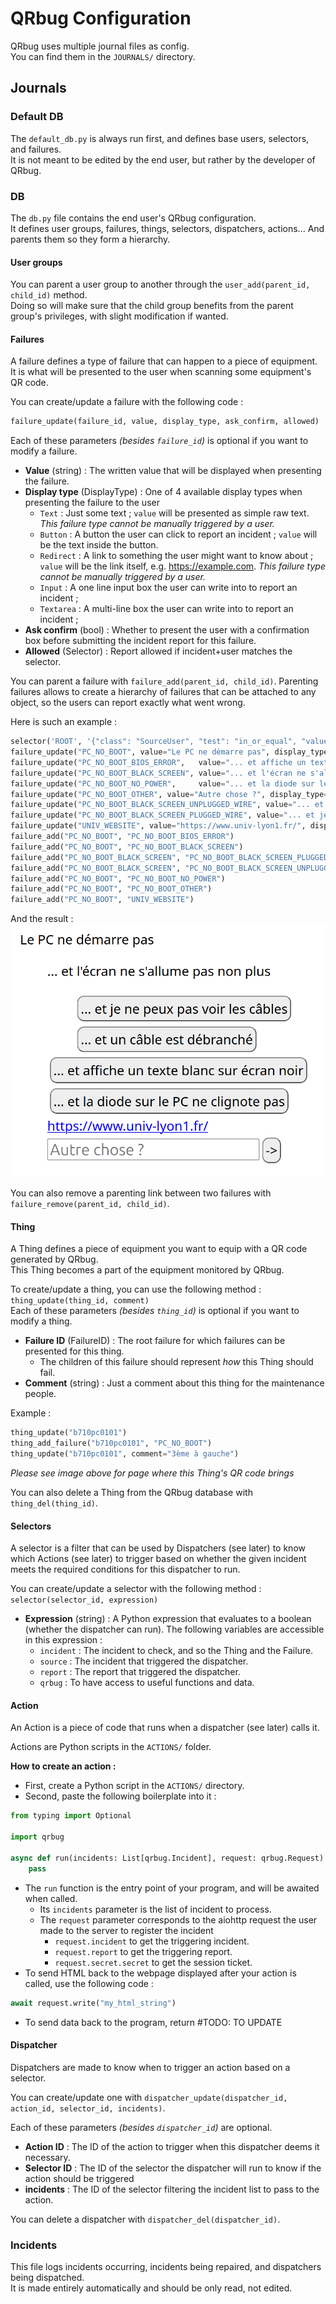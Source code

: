 # QRbug Configuration

QRbug uses multiple journal files as config.  
You can find them in the `JOURNALS/` directory.

## Journals
### Default DB
The `default_db.py` is always run first, and defines base users, selectors, and failures.  
It is not meant to be edited by the end user, but rather by the developer of QRbug.

### DB
The `db.py` file contains the end user's QRbug configuration.  
It defines user groups, failures, things, selectors, dispatchers, actions... And parents them so they form a hierarchy.

#### User groups
You can parent a user group to another through the `user_add(parent_id, child_id)` method.  
Doing so will make sure that the child group benefits from the parent group's privileges, with slight modification if wanted.

#### Failures
A failure defines a type of failure that can happen to a piece of equipment.  
It is what will be presented to the user when scanning some equipment's QR code.

You can create/update a failure with the following code :
```py
failure_update(failure_id, value, display_type, ask_confirm, allowed)
```
Each of these parameters *(besides `failure_id`)* is optional if you want to modify a failure.

- **Value** (string) : The written value that will be displayed when presenting the failure.
- **Display type** (DisplayType) : One of 4 available display types when presenting the failure to the user
  - `Text` : Just some text ; `value` will be presented as simple raw text. _This failure type cannot be manually triggered by a user._
  - `Button` : A button the user can click to report an incident ; `value` will be the text inside the button. 
  - `Redirect` : A link to something the user might want to know about ; `value` will be the link itself, e.g. https://example.com. _This failure type cannot be manually triggered by a user._
  - `Input` : A one line input box the user can write into to report an incident ;
  - `Textarea` : A multi-line box the user can write into to report an incident ;
- **Ask confirm** (bool) : Whether to present the user with a confirmation box before submitting the incident report for this failure.
- **Allowed** (Selector) : Report allowed if incident+user matches the selector.

You can parent a failure with `failure_add(parent_id, child_id)`.
Parenting failures allows to create a hierarchy of failures that can be attached to any object, so the users can report exactly what went wrong.

Here is such an example :
```py
selector('ROOT', '{"class": "SourceUser", "test": "in_or_equal", "value": "ROOT"}')
failure_update("PC_NO_BOOT", value="Le PC ne démarre pas", display_type=Text, allowed="ROOT")
failure_update("PC_NO_BOOT_BIOS_ERROR",   value="... et affiche un texte blanc sur écran noir", display_type=Button, ask_confirm=True, allowed="ROOT")
failure_update("PC_NO_BOOT_BLACK_SCREEN", value="... et l'écran ne s'allume pas non plus", display_type=Text, ask_confirm=True, allowed="ROOT")
failure_update("PC_NO_BOOT_NO_POWER",     value="... et la diode sur le PC ne clignote pas", display_type=Button, ask_confirm=True, allowed="ROOT")
failure_update("PC_NO_BOOT_OTHER", value="Autre chose ?", display_type=Input, ask_confirm=True, allowed="ROOT")
failure_update("PC_NO_BOOT_BLACK_SCREEN_UNPLUGGED_WIRE", value="... et un câble est débranché", display_type=Button, ask_confirm=True, allowed="ROOT")
failure_update("PC_NO_BOOT_BLACK_SCREEN_PLUGGED_WIRE", value="... et je ne peux pas voir les câbles", display_type=Button, ask_confirm=True)
failure_update("UNIV_WEBSITE", value="https://www.univ-lyon1.fr/", display_type=Redirect, allowed="ROOT")
failure_add("PC_NO_BOOT", "PC_NO_BOOT_BIOS_ERROR")
failure_add("PC_NO_BOOT", "PC_NO_BOOT_BLACK_SCREEN")
failure_add("PC_NO_BOOT_BLACK_SCREEN", "PC_NO_BOOT_BLACK_SCREEN_PLUGGED_WIRE")
failure_add("PC_NO_BOOT_BLACK_SCREEN", "PC_NO_BOOT_BLACK_SCREEN_UNPLUGGED_WIRE")
failure_add("PC_NO_BOOT", "PC_NO_BOOT_NO_POWER")
failure_add("PC_NO_BOOT", "PC_NO_BOOT_OTHER")
failure_add("PC_NO_BOOT", "UNIV_WEBSITE")
```

And the result :  
![Failures List Screen](./img/failures_list_screen.png)

You can also remove a parenting link between two failures with `failure_remove(parent_id, child_id)`.

#### Thing
A Thing defines a piece of equipment you want to equip with a QR code generated by QRbug.  
This Thing becomes a part of the equipment monitored by QRbug.

To create/update a thing, you can use the following method : `thing_update(thing_id, comment)`  
Each of these parameters *(besides `thing_id`)* is optional if you want to modify a thing.

- **Failure ID** (FailureID) : The root failure for which failures can be presented for this thing.
  - The children of this failure should represent _how_ this Thing should fail.
- **Comment** (string) : Just a comment about this thing for the maintenance people.

Example :  
```py
thing_update("b710pc0101")
thing_add_failure("b710pc0101", "PC_NO_BOOT")
thing_update("b710pc0101", comment="3ème à gauche")
```
*Please see image above for page where this Thing's QR code brings*

You can also delete a Thing from the QRbug database with `thing_del(thing_id)`.

#### Selectors
A selector is a filter that can be used by Dispatchers (see later) to know which Actions (see later) to trigger based on whether the given incident meets the required conditions for this dispatcher to run.

You can create/update a selector with the following method : `selector(selector_id, expression)`

- **Expression** (string) : A Python expression that evaluates to a boolean (whether the dispatcher can run). The following variables are accessible in this expression :
  - `incident` : The incident to check, and so the Thing and the Failure.
  - `source` : The incident that triggered the dispatcher.
  - `report` : The report that triggered the dispatcher.
  - `qrbug` : To have access to useful functions and data.

#### Action
An Action is a piece of code that runs when a dispatcher (see later) calls it.

Actions are Python scripts in the `ACTIONS/` folder.  

**How to create an action :**
- First, create a Python script in the `ACTIONS/` directory.
- Second, paste the following boilerplate into it :
```py
from typing import Optional

import qrbug

async def run(incidents: List[qrbug.Incident], request: qrbug.Request) -> Optional[str]:
    pass
```
- The `run` function is the entry point of your program, and will be awaited when called.
  - Its `incidents` parameter is the list of incident to process.
  - The `request` parameter corresponds to the aiohttp request the user made to the server to register the incident
      - `request.incident` to get the triggering incident.
      - `request.report` to get the triggering report.
      - `request.secret.secret` to get the session ticket.
- To send HTML back to the webpage displayed after your action is called, use the following code :
```py
await request.write("my_html_string")
```

- To send data back to the program, return #TODO: TO UPDATE

#### Dispatcher
Dispatchers are made to know when to trigger an action based on a selector.

You can create/update one with `dispatcher_update(dispatcher_id, action_id, selector_id, incidents)`.

Each of these parameters _(besides `dispatcher_id`)_ are optional.

- **Action ID** : The ID of the action to trigger when this dispatcher deems it necessary.
- **Selector ID** : The ID of the selector the dispatcher will run to know if the action should be triggered
- **incidents** : The ID of the selector filtering the incident list to pass to the action.

You can delete a dispatcher with `dispatcher_del(dispatcher_id)`.

### Incidents
This file logs incidents occurring, incidents being repaired, and dispatchers being dispatched.  
It is made entirely automatically and should be only read, not edited.
